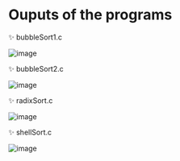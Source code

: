 # Ouputs of the programs

✨ bubbleSort1.c  

![image](https://github.com/jagritixjha/c-programming/assets/152506173/e7cdcaf4-020c-409f-9f09-709ee02a1c47)

✨ bubbleSort2.c  

![image](https://github.com/jagritixjha/c-programming/assets/152506173/07fa200f-9f5b-4bad-9508-301c03452de7)

✨ radixSort.c  

![image](https://github.com/jagritixjha/c-programming/assets/152506173/59528d78-df12-4803-afb2-b985891c7c27)

✨ shellSort.c  

![image](https://github.com/jagritixjha/c-programming/assets/152506173/a23228ac-3acf-4250-89da-ab87cd975d1d)
